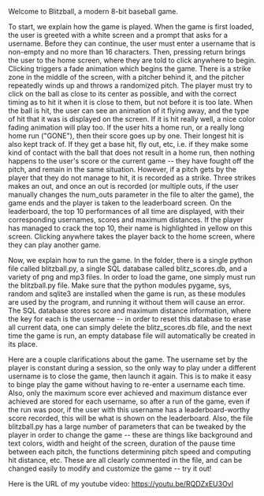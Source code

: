 Welcome to Blitzball, a modern 8-bit baseball game. 

To start, we explain how the game is played. When the game is first loaded, the user is greeted with a white screen and a prompt that asks for a username. Before they can continue, the user must enter a username that is non-empty and no more than 16 characters. Then, pressing return brings the user to the home screen, where they are told to click anywhere to begin. Clicking triggers a fade animation which begins the game. There is a strike zone in the middle of the screen, with a pitcher behind it, and the pitcher repeatedly winds up and throws a randomized pitch. The player must try to click on the ball as close to its center as possible, and with the correct timing as to hit it when it is close to them, but not before it is too late. When the ball is hit, the user can see an animation of it flying away, and the type of hit that it was is displayed on the screen. If it is hit really well, a nice color fading animation will play too. If the user hits a home run, or a really long home run ("GONE"), then their score goes up by one. Their longest hit is also kept track of. If they get a base hit, fly out, etc, i.e. if they make some kind of contact with the ball that does not result in a home run, then nothing happens to the user's score or the current game -- they have fought off the pitch, and remain in the same situation. However, if a pitch gets by the player that they do not manage to hit, it is recorded as a strike. Three strikes makes an out, and once an out is recorded (or multiple outs, if the user manually changes the num_outs parameter in the file to alter the game), the game ends and the player is taken to the leaderboard screen. On the leaderboard, the top 10 performances of all time are displayed, with their corresponding usernames, scores and maximum distances. If the player has managed to crack the top 10, their name is highlighted in yellow on this screen. Clicking anywhere takes the player back to the home screen, where they can play another game.

Now, we explain how to run the game. In the folder, there is a single python file called blitzball.py, a single SQL database called blitz_scores.db, and a variety of png and mp3 files. In order to load the game, one simply must run the blitzball.py file. Make sure that the python modules pygame, sys, random and sqlite3 are installed when the game is run, as these modules are used by the program, and running it without them will cause an error. The SQL database stores score and maximum distance information, where the key for each is the username -- in order to reset this database to erase all current data, one can simply delete the blitz_scores.db file, and the next time the game is run, an empty database file will automatically be created in its place.

Here are a couple clarifications about the game. The username set by the player is constant during a session, so the only way to play under a different username is to close the game, then launch it again. This is to make it easy to binge play the game without having to re-enter a username each time. Also, only the maximum score ever achieved and maximum distance ever achieved are stored for each username, so after a run of the game, even if the run was poor, if the user with this username has a leaderboard-worthy score recorded, this will be what is shown on the leaderboard. Also, the file blitzball.py has a large number of parameters that can be tweaked by the player in order to change the game -- these are things like background and text colors, width and height of the screen, duration of the pause time between each pitch, the functions determining pitch speed and computing hit distance, etc. These are all clearly commented in the file, and can be changed easily to modify and customize the game -- try it out!

Here is the URL of my youtube video: https://youtu.be/RQDZxEU3OvI